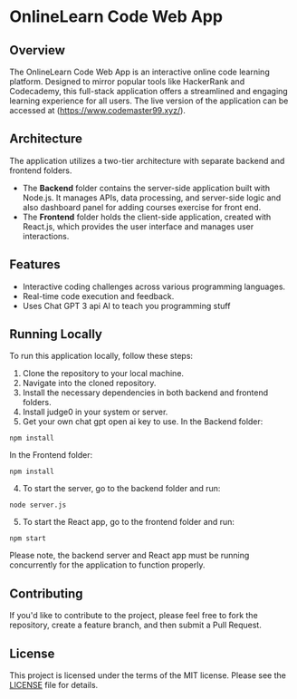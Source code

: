 # OnlineLearn Code Web App

## Overview

The OnlineLearn Code Web App is an interactive online code learning platform. Designed to mirror popular tools like HackerRank and Codecademy, this full-stack application offers a streamlined and engaging learning experience for all users. The live version of the application can be accessed at (https://www.codemaster99.xyz/).

## Architecture

The application utilizes a two-tier architecture with separate backend and frontend folders.

- The **Backend** folder contains the server-side application built with Node.js. It manages APIs, data processing, and server-side logic and also dashboard panel for adding courses exercise for front end.
- The **Frontend** folder holds the client-side application, created with React.js, which provides the user interface and manages user interactions.

## Features

- Interactive coding challenges across various programming languages.
- Real-time code execution and feedback.
- Uses Chat GPT 3 api AI to teach you programming stuff

## Running Locally

To run this application locally, follow these steps:

1. Clone the repository to your local machine.
2. Navigate into the cloned repository.
3. Install the necessary dependencies in both backend and frontend folders.
4. Install judge0 in your system or server.
5. Get your own chat gpt open ai key to use.
   In the Backend folder:

```
npm install
```

In the Frontend folder:

```
npm install
```

4. To start the server, go to the backend folder and run:

```
node server.js
```

5. To start the React app, go to the frontend folder and run:

```
npm start
```

Please note, the backend server and React app must be running concurrently for the application to function properly.

## Contributing

If you'd like to contribute to the project, please feel free to fork the repository, create a feature branch, and then submit a Pull Request.

## License

This project is licensed under the terms of the MIT license. Please see the [LICENSE](LICENSE.md) file for details.
